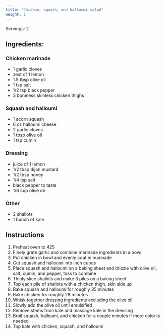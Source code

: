 ```yaml
---
title: "Chicken, squash, and halloumi salad"
weight: 1
---
```


Servings: 2

## Ingredients:

### Chicken marinade

* 1 garlic cloves
* zest of 1 lemon
* 1.5 tbsp olive oil
* 1 tsp salt
* 1/2 tsp black pepper
* 3 boneless skinless chicken thighs

### Squash and halloumi

* 1 acorn squash
* 6 oz halloumi cheese
* 2 garlic cloves
* 1 tbsp olive oil
* 1 tsp cumin

### Dressing

* juice of 1 lemon
* 1/2 tbsp dijon mustard
* 1/2 tbsp honey
* 1/4 tsp salt
* black pepper to taste
* 1/6 cup olive oil

### Other

* 2 shallots
* 1 bunch of kale

## Instructions

1. Preheat oven to 425
2. Finely grate garlic and combine marinade ingredients in a bowl
3. Put chicken in bowl and evenly coat in marinade
4. Cut squash and halloumi into inch cubes
5. Place squash and halloumi on a baking sheet and drizzle with olive oil, salt, cumin, and pepper, toss to combine
6. Thinly slice shallots and make 3 piles on a baking sheet
7. Top each pile of shallots with a chicken thigh, skin side up
8. Bake squash and halloumi for roughly 35 minutes
9. Bake chicken for roughly 28 minutes
10. Whisk together dressing ingredients excluding the olive oil
11. Slowly add the olive oil until emulsified
12. Remove stems from kale and massage kale in the dressing
13. Broil squash, halloumi, and chicken for a couple minutes if more color is needed
14. Top kale with chicken, squash, and halloumi
